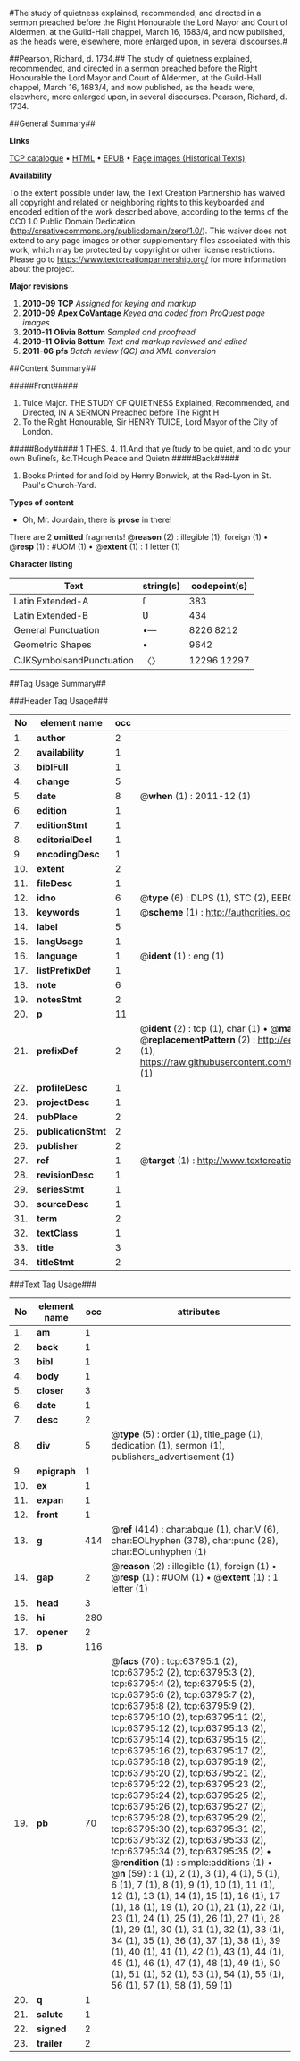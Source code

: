 #The study of quietness explained, recommended, and directed in a sermon preached before the Right Honourable the Lord Mayor and Court of Aldermen, at the Guild-Hall chappel, March 16, 1683/4, and now published, as the heads were, elsewhere, more enlarged upon, in several discourses.#

##Pearson, Richard, d. 1734.##
The study of quietness explained, recommended, and directed in a sermon preached before the Right Honourable the Lord Mayor and Court of Aldermen, at the Guild-Hall chappel, March 16, 1683/4, and now published, as the heads were, elsewhere, more enlarged upon, in several discourses.
Pearson, Richard, d. 1734.

##General Summary##

**Links**

[TCP catalogue](http://www.ota.ox.ac.uk/tcp/)  • 
[HTML](http://tei.it.ox.ac.uk/tcp/Texts-HTML/free/A53/A53909.html)  • 
[EPUB](http://tei.it.ox.ac.uk/tcp/Texts-EPUB/free/A53/A53909.epub) • 
[Page images (Historical Texts)](https://historicaltexts.jisc.ac.uk/eebo-12588009e)

**Availability**

To the extent possible under law, the Text Creation Partnership has waived all copyright and related or neighboring rights to this keyboarded and encoded edition of the work described above, according to the terms of the CC0 1.0 Public Domain Dedication (http://creativecommons.org/publicdomain/zero/1.0/). This waiver does not extend to any page images or other supplementary files associated with this work, which may be protected by copyright or other license restrictions. Please go to https://www.textcreationpartnership.org/ for more information about the project.

**Major revisions**

1. __2010-09__ __TCP__ *Assigned for keying and markup*
1. __2010-09__ __Apex CoVantage__ *Keyed and coded from ProQuest page images*
1. __2010-11__ __Olivia Bottum__ *Sampled and proofread*
1. __2010-11__ __Olivia Bottum__ *Text and markup reviewed and edited*
1. __2011-06__ __pfs__ *Batch review (QC) and XML conversion*

##Content Summary##

#####Front#####

1. Tulce Major.
THE STUDY OF QUIETNESS Explained, Recommended, and Directed, IN A SERMON Preached before The Right H
1. To the Right Honourable, Sir HENRY TUICE, Lord Mayor of the City of London.

#####Body#####
1 THES. 4. 11.And that ye ſtudy to be quiet, and to do your own Buſineſs, &c.THough Peace and Quietn
#####Back#####

1. Books Printed for and ſold by Henry Bonwick, at the Red-Lyon in St. Paul's Church-Yard.

**Types of content**

  * Oh, Mr. Jourdain, there is **prose** in there!

There are 2 **omitted** fragments! 
 @__reason__ (2) : illegible (1), foreign (1)  •  @__resp__ (1) : #UOM (1)  •  @__extent__ (1) : 1 letter (1)

**Character listing**


|Text|string(s)|codepoint(s)|
|---|---|---|
|Latin Extended-A|ſ|383|
|Latin Extended-B|Ʋ|434|
|General Punctuation|•—|8226 8212|
|Geometric Shapes|▪|9642|
|CJKSymbolsandPunctuation|〈〉|12296 12297|

##Tag Usage Summary##

###Header Tag Usage###

|No|element name|occ|attributes|
|---|---|---|---|
|1.|__author__|2||
|2.|__availability__|1||
|3.|__biblFull__|1||
|4.|__change__|5||
|5.|__date__|8| @__when__ (1) : 2011-12 (1)|
|6.|__edition__|1||
|7.|__editionStmt__|1||
|8.|__editorialDecl__|1||
|9.|__encodingDesc__|1||
|10.|__extent__|2||
|11.|__fileDesc__|1||
|12.|__idno__|6| @__type__ (6) : DLPS (1), STC (2), EEBO-CITATION (1), OCLC (1), VID (1)|
|13.|__keywords__|1| @__scheme__ (1) : http://authorities.loc.gov/ (1)|
|14.|__label__|5||
|15.|__langUsage__|1||
|16.|__language__|1| @__ident__ (1) : eng (1)|
|17.|__listPrefixDef__|1||
|18.|__note__|6||
|19.|__notesStmt__|2||
|20.|__p__|11||
|21.|__prefixDef__|2| @__ident__ (2) : tcp (1), char (1)  •  @__matchPattern__ (2) : ([0-9\-]+):([0-9IVX]+) (1), (.+) (1)  •  @__replacementPattern__ (2) : http://eebo.chadwyck.com/downloadtiff?vid=$1&page=$2 (1), https://raw.githubusercontent.com/textcreationpartnership/Texts/master/tcpchars.xml#$1 (1)|
|22.|__profileDesc__|1||
|23.|__projectDesc__|1||
|24.|__pubPlace__|2||
|25.|__publicationStmt__|2||
|26.|__publisher__|2||
|27.|__ref__|1| @__target__ (1) : http://www.textcreationpartnership.org/docs/. (1)|
|28.|__revisionDesc__|1||
|29.|__seriesStmt__|1||
|30.|__sourceDesc__|1||
|31.|__term__|2||
|32.|__textClass__|1||
|33.|__title__|3||
|34.|__titleStmt__|2||


###Text Tag Usage###

|No|element name|occ|attributes|
|---|---|---|---|
|1.|__am__|1||
|2.|__back__|1||
|3.|__bibl__|1||
|4.|__body__|1||
|5.|__closer__|3||
|6.|__date__|1||
|7.|__desc__|2||
|8.|__div__|5| @__type__ (5) : order (1), title_page (1), dedication (1), sermon (1), publishers_advertisement (1)|
|9.|__epigraph__|1||
|10.|__ex__|1||
|11.|__expan__|1||
|12.|__front__|1||
|13.|__g__|414| @__ref__ (414) : char:abque (1), char:V (6), char:EOLhyphen (378), char:punc (28), char:EOLunhyphen (1)|
|14.|__gap__|2| @__reason__ (2) : illegible (1), foreign (1)  •  @__resp__ (1) : #UOM (1)  •  @__extent__ (1) : 1 letter (1)|
|15.|__head__|3||
|16.|__hi__|280||
|17.|__opener__|2||
|18.|__p__|116||
|19.|__pb__|70| @__facs__ (70) : tcp:63795:1 (2), tcp:63795:2 (2), tcp:63795:3 (2), tcp:63795:4 (2), tcp:63795:5 (2), tcp:63795:6 (2), tcp:63795:7 (2), tcp:63795:8 (2), tcp:63795:9 (2), tcp:63795:10 (2), tcp:63795:11 (2), tcp:63795:12 (2), tcp:63795:13 (2), tcp:63795:14 (2), tcp:63795:15 (2), tcp:63795:16 (2), tcp:63795:17 (2), tcp:63795:18 (2), tcp:63795:19 (2), tcp:63795:20 (2), tcp:63795:21 (2), tcp:63795:22 (2), tcp:63795:23 (2), tcp:63795:24 (2), tcp:63795:25 (2), tcp:63795:26 (2), tcp:63795:27 (2), tcp:63795:28 (2), tcp:63795:29 (2), tcp:63795:30 (2), tcp:63795:31 (2), tcp:63795:32 (2), tcp:63795:33 (2), tcp:63795:34 (2), tcp:63795:35 (2)  •  @__rendition__ (1) : simple:additions (1)  •  @__n__ (59) : 1 (1), 2 (1), 3 (1), 4 (1), 5 (1), 6 (1), 7 (1), 8 (1), 9 (1), 10 (1), 11 (1), 12 (1), 13 (1), 14 (1), 15 (1), 16 (1), 17 (1), 18 (1), 19 (1), 20 (1), 21 (1), 22 (1), 23 (1), 24 (1), 25 (1), 26 (1), 27 (1), 28 (1), 29 (1), 30 (1), 31 (1), 32 (1), 33 (1), 34 (1), 35 (1), 36 (1), 37 (1), 38 (1), 39 (1), 40 (1), 41 (1), 42 (1), 43 (1), 44 (1), 45 (1), 46 (1), 47 (1), 48 (1), 49 (1), 50 (1), 51 (1), 52 (1), 53 (1), 54 (1), 55 (1), 56 (1), 57 (1), 58 (1), 59 (1)|
|20.|__q__|1||
|21.|__salute__|1||
|22.|__signed__|2||
|23.|__trailer__|2||
